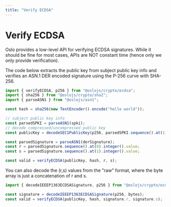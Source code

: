 ```yaml
---
title: "Verify ECDSA"
---
```


# Verify ECDSA

Oslo provides a low-level API for verifying ECDSA signatures. While it should be fine for most cases, APIs are NOT constant time (hence only we only provide verification).

The code below extracts the public key from subject public key info and verifies an ASN.1 DER encoded signature using the P-256 curve with SHA-256.

```ts
import { verifyECDSA, p256 } from "@oslojs/crypto/ecdsa";
import { sha256 } from "@oslojs/crypto/sha2";
import { parseASN1 } from "@oslojs/asn1";

const hash = sha256(new TextEncoder().encode("hello world"));

// subject public key info
const parsedSPKI = parseASN1(spki);
// decode compressed/uncompressed public key
const publicKey = decodeSEC1PublicKey(p256, parsedSPKI.sequence().at(1).bitString().bytes);

const parsedSignature = parseASN1(derSignature);
const r = parsedSignature.sequence().at(0).integer().value;
const s = parsedSignature.sequence().at(1).integer().value;

const valid = verifyECDSA(publicKey, hash, r, s);
```

You can also decode the (r,s) values from the "raw" format, where the byte array is just a concatenation of r and s.

```ts
import { decodeIEEEP1363ECDSASignature, p256 } from "@oslojs/crypto/ecdsa";

const signature = decodeIEEEP1363ECDSASignature(p256, bytes);
const valid = verifyECDSA(publicKey, hash, signature.r, signature.s);
```
